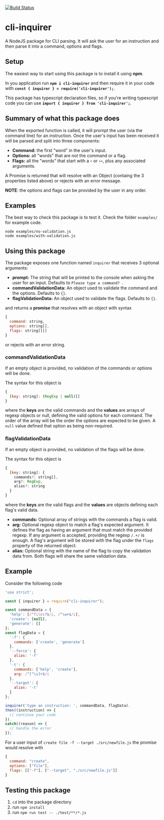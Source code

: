 [![Build Status](https://travis-ci.org/PedroHenriques/cli-inquirer.svg?branch=master)](https://travis-ci.org/PedroHenriques/cli-inquirer)

# cli-inquirer

A NodeJS package for CLI parsing.
It will ask the user for an instruction and then parse it into a command, options and flags.

## Setup

The easiest way to start using this package is to install it using **npm**.

In you application run **`npm i cli-inquirer`** and then require it in your code with **`const { inquirer } = require('cli-inquirer');`**.

This package has typescript declaration files, so if you're writing typescript code you can use **`import { inquirer } from 'cli-inquirer';`**.

## Summary of what this package does

When the exported function is called, it will prompt the user (via the command line) for an instruction.
Once the user's input has been received it will be parsed and split into three components:

- **Command:** the first "word" in the user's input.
- **Options:** all "words" that are not the command or a flag.
- **Flags:** all the "words" that start with a **-** or **--**, plus any associated arguments.

A Promise is returned that will resolve with an Object (containg the 3 properties listed above) or rejects with an error message.

**NOTE**: the options and flags can be provided by the user in any order.

## Examples

The best way to check this package is to test it.
Check the folder `examples/` for example code.

```
node examples/no-validation.js
node examples/with-validation.js
```

## Using this package

The package exposes one function named `inquirer` that receives 3 optional arguments:

- **prompt:** The string that will be printed to the console when asking the user for an input. Defaults to `Please type a command? `.
- **commandValidationData:** An object used to validate the command and the options. Defaults to `{}`.
- **flagValidationData:** An object used to validate the flags. Defaults to `{}`.

and returns a **promise** that resolves with an object with syntax

```js
{
  command: string,
  options: string[],
  flags: string[][]
}
```

or rejects with an error string.

### commandValidationData

If an empty object is provided, no validation of the commands or options will be done.

The syntax for this object is

```js
{
  [key: string]: (RegExp | null)[]
}
```

where the **keys** are the valid commands and the **values** are arrays of regexp objects or null, defining the valid options for each command.
The order of the array will be the order the options are expected to be given.
A `null` value defined that option as being non-required.

### flagValidationData

If an empty object is provided, no validation of the flags will be done.

The syntax for this object is

```js
{
  [key: string]: {
    commands?: string[],
    arg?: RegExp,
    alias?: string
  }
}
```

where the **keys** are the valid flags and the **values** are objects defining each flag's valid data.

- **commands:** Optional array of strings with the commands a flag is valid.
- **arg:** Optional regexp object to match a flag's expected argument. It defines the flag as having an argument that must match the provided regexp.
If any argument is accepted, providing the regexp `/.+/` is enough.
A flag's argument will be stored with the flag under the `flags` property of the returned object.
- **alias:** Optional string with the name of the flag to copy the validation data from. Both flags will share the same validation data.

## Example

Consider the following code

```js
'use strict';

const { inquirer } = require("cli-inquirer");

const commandData = {
  'help': [/^files?$/i, /^\w+$/i],
  'create': [null],
  'generate': []
};
const flagData = {
  '-f': {
    commands: ['create', 'generate']
  },
  '--force': {
    alias: '-f'
  },
  '-t': {
    commands: ['help', 'create'],
    arg: /^[^\s]+$/i
  },
  '--target': {
    alias: '-t'
  }
};

inquirer('type an instruction: ', commandData, flagData).
then((instruction) => {
  // continue your code
}).
catch((reason) => {
  // handle the error
});
```

For a user input of `create file -f --target ./src/newfile.js` the promise would resolve with
```js
{
  command: "create",
  options: ["file"],
  flags: [["-f"], ["--target", "./src/newfile.js"]]
}
```

## Testing this package

1. `cd` into the package directory
2. run `npm install`
3. run `npm run test -- ./test/**/*.js`
